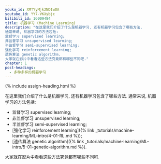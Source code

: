 ```yaml
---
youku_id: XMTYyMjk2NDIwOA
youtube_id: YY7-VKXybjc
bilibili_id: 16009484
title: 机器学习 (Machine Learning)
description: "在这里我们介绍了什么是机器学习, 还有机器学习包含了哪些方法.
通常来说, 机器学习的方法包括:
监督学习 supervised learning;
非监督学习 unsupervised learning;
半监督学习 semi-supervised learning;
强化学习 reinforcement learning;
遗传算法 genetic algorithm.
大家就在影片中看看这些方法究竟都有哪些不同吧."
chapter: 1
post-headings:
  - 多种多样的机器学习
---
```



{% include assign-heading.html %}

在这里我们介绍了什么是机器学习, 还有机器学习包含了哪些方法.
通常来说, 机器学习的方法包括:
* 监督学习 supervised learning;
* 非监督学习 unsupervised learning;
* 半监督学习 semi-supervised learning;
* [强化学习 reinforcement learning]({% link _tutorials/machine-learning/ML-intro/4-01-RL.md %});
* [遗传算法 genetic algorithm]({% link _tutorials/machine-learning/ML-intro/5-01-genetic-algorithm.md %}).

大家就在影片中看看这些方法究竟都有哪些不同吧.



